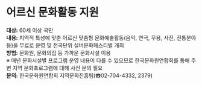 # 어르신 문화활동 지원

**대상:** 60세 이상 국민  
**내용:** 지역적 특성에 맞춘 어르신 맞춤형 문화예술활동(음악, 연극, 무용, 사진, 전통분야 등)을 무료로 운영 및 전국단위 실버문화페스티벌 개최  
**방법:** 문화원, 문화의집 등 가까운 문화시설 이용  
※ 매년 문화시설별 프로그램 운영 내용이 다를 수 있으므로 한국문화원연합회를 통해 주변 지역 문화프로그램에 대해 사전 문의 필요  
**문의:** 한국문화원연합회 지역문화진흥팀(☎02-704-4332, 2379)
